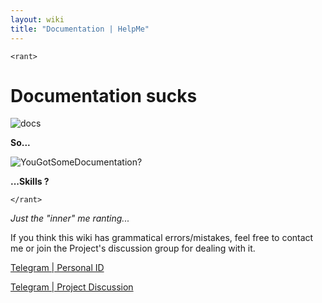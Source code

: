 ```yaml
---
layout: wiki
title: "Documentation | HelpMe"
---
```


```<rant>```  

<h1>Documentation sucks</h1>  

![docs](https://user-images.githubusercontent.com/14874906/27052124-484def66-4fd6-11e7-8fa8-0260a8052c8f.jpg)

**So...**

![YouGotSomeDocumentation?](https://user-images.githubusercontent.com/14874906/27052085-1c162a26-4fd6-11e7-899b-c986a47fbd12.jpg)  

**...Skills ?**

```</rant>```

_Just the "inner" me ranting..._  

If you think this wiki has grammatical errors/mistakes, feel free to contact me or join the Project's discussion group for dealing with it.    

[Telegram | Personal ID](https://t.me/I_Iz_N00b)

[Telegram | Project Discussion](https://t.me/ScriBt)
